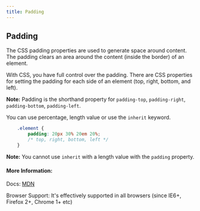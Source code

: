```yaml
---
title: Padding
---
```

## Padding

The CSS padding properties are used to generate space around content. The padding clears an area around the content (inside the border) of an element.

With CSS, you have full control over the padding. There are CSS properties for setting the padding for each side of an element (top, right, bottom, and left).

**Note:** Padding is the shorthand property for `padding-top`, `padding-right`, `padding-bottom`, `padding-left`.

You can use percentage, length value or use the `inherit` keyword. 

```css
    .element {
        padding: 20px 30% 20em 20%;
        /* top, right, bottom, left */
    }
```

**Note:** You cannot use `inherit` with a length value with the `padding` property. 

#### More Information:

Docs: [MDN](https://developer.mozilla.org/en-US/docs/Web/CSS/padding)

Browser Support: It's effectively supported in all browsers (since IE6+, Firefox 2+, Chrome 1+ etc)
